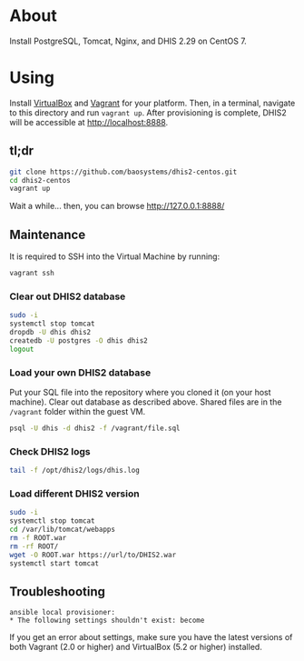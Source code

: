 # About

Install PostgreSQL, Tomcat, Nginx, and DHIS 2.29 on CentOS 7.

# Using

Install [VirtualBox](https://www.virtualbox.org/wiki/Downloads) and [Vagrant](https://www.vagrantup.com/downloads.html) for your platform. Then, in a terminal, navigate to this directory and run `vagrant up`. After provisioning is complete, DHIS2 will be accessible at [http://localhost:8888](http://localhost:8888).

## tl;dr

```bash
git clone https://github.com/baosystems/dhis2-centos.git
cd dhis2-centos
vagrant up
```

Wait a while... then, you can browse http://127.0.0.1:8888/


## Maintenance

It is required to SSH into the Virtual Machine by running:

```bash
vagrant ssh
```

### Clear out DHIS2 database

```bash
sudo -i
systemctl stop tomcat
dropdb -U dhis dhis2
createdb -U postgres -O dhis dhis2
logout
```

### Load your own DHIS2 database

Put your SQL file into the repository where you cloned it (on your host machine).
Clear out database as described above.
Shared files are in the `/vagrant` folder within the guest VM.

```bash
psql -U dhis -d dhis2 -f /vagrant/file.sql
```

### Check DHIS2 logs

```bash
tail -f /opt/dhis2/logs/dhis.log
```

### Load different DHIS2 version

```bash
sudo -i
systemctl stop tomcat
cd /var/lib/tomcat/webapps
rm -f ROOT.war
rm -rf ROOT/
wget -O ROOT.war https://url/to/DHIS2.war
systemctl start tomcat
```

## Troubleshooting

```
ansible local provisioner:
* The following settings shouldn't exist: become
```

If you get an error about settings, make sure you have the latest versions of both Vagrant (2.0 or higher) and VirtualBox (5.2 or higher) installed.
